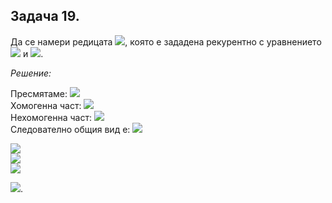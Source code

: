 ## Задача 19.

Да се намери редицата <img src="https://latex.codecogs.com/svg.latex?\Large&space;\{a_n\}_0^{\infty}">, която е зададена рекурентно с уравнението <img src="https://latex.codecogs.com/svg.latex?\Large&space;a_{n+1}=-3a_n+(2n+1)5^n"> и <img src="https://latex.codecogs.com/svg.latex?\Large&space;a_0=0">.

*Решение:*

Пресмятаме: <img src="https://latex.codecogs.com/svg.latex?\Large&space;a_1=-3a_0+(2.0+1)5^0=1;{\;}a_2=-3a_1+(2.1+1)5^1=-3+3.5=12"><br>
Хомогенна част: <img src="https://latex.codecogs.com/svg.latex?\Large&space;p(-3)^n"><br>
Нехомогенна част: <img src="https://latex.codecogs.com/svg.latex?\Large&space;(qn+r)5^n"><br>
Следователно общия вид е: <img src="https://latex.codecogs.com/svg.latex?\Large&space;\underbrace{a_n=p(-3)^n+(qn+r)5^n}">

 <img src="https://latex.codecogs.com/svg.latex?\Large&space;0=a_0=p+r"><br>
  <img src="https://latex.codecogs.com/svg.latex?\Large&space;1=a_1=-3p+5q+5r"><br>
   <img src="https://latex.codecogs.com/svg.latex?\Large&space;12=a_2=9p+(2q+r).25=9p+50q+25r">
   
<img src="https://latex.codecogs.com/svg.latex?A=\left(\begin{matrix}1&0&1&0\\-3&5&5&1\\9&50&25&12\\\end{matrix}\right)\sim\left(\begin{matrix}1&0&1&0\\-8&5&0&1\\-16&50&0&12\\\end{matrix}\right)\sim\left(\begin{matrix}1&0&1&0\\-8&5&0&1\\0&40&0&10\\\end{matrix}\right)\sim\left(\begin{matrix}1&0&0&\frac{1}{32}\\0&1&0&\frac{1}{4}\\0&0&1&-\frac{1}{32}\\\end{matrix}\right)\Rightarrow{p=\frac{1}{32},q=\frac{1}{4},r=-\frac{1}{32}}.\\\Rightarrow{a_n=\frac{1}{32}.(-3)^n+(\frac{1}{4}n-\frac{1}{32}).5^n}">.
